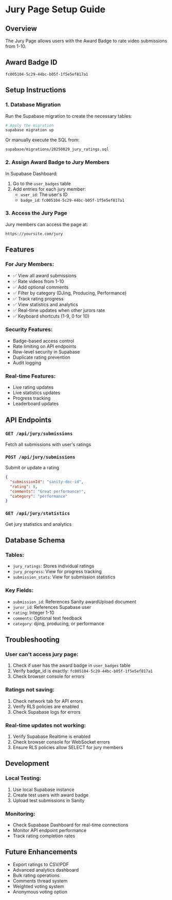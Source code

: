 # Jury Page Setup Guide

## Overview
The Jury Page allows users with the Award Badge to rate video submissions from 1-10.

## Award Badge ID
```
fc005104-5c29-44bc-b05f-1f5e5ef817a1
```

## Setup Instructions

### 1. Database Migration
Run the Supabase migration to create the necessary tables:

```bash
# Apply the migration
supabase migration up
```

Or manually execute the SQL from:
```
supabase/migrations/20250829_jury_ratings.sql
```

### 2. Assign Award Badge to Jury Members
In Supabase Dashboard:
1. Go to the `user_badges` table
2. Add entries for each jury member:
   - `user_id`: The user's ID
   - `badge_id`: `fc005104-5c29-44bc-b05f-1f5e5ef817a1`

### 3. Access the Jury Page
Jury members can access the page at:
```
https://yoursite.com/jury
```

## Features

### For Jury Members:
- ✅ View all award submissions
- ✅ Rate videos from 1-10
- ✅ Add optional comments
- ✅ Filter by category (DJing, Producing, Performance)
- ✅ Track rating progress
- ✅ View statistics and analytics
- ✅ Real-time updates when other jurors rate
- ✅ Keyboard shortcuts (1-9, 0 for 10)

### Security Features:
- Badge-based access control
- Rate limiting on API endpoints
- Row-level security in Supabase
- Duplicate rating prevention
- Audit logging

### Real-time Features:
- Live rating updates
- Live statistics updates
- Progress tracking
- Leaderboard updates

## API Endpoints

### `GET /api/jury/submissions`
Fetch all submissions with user's ratings

### `POST /api/jury/submissions`
Submit or update a rating
```json
{
  "submissionId": "sanity-doc-id",
  "rating": 8,
  "comments": "Great performance!",
  "category": "performance"
}
```

### `GET /api/jury/statistics`
Get jury statistics and analytics

## Database Schema

### Tables:
- `jury_ratings`: Stores individual ratings
- `jury_progress`: View for progress tracking
- `submission_stats`: View for submission statistics

### Key Fields:
- `submission_id`: References Sanity awardUpload document
- `juror_id`: References Supabase user
- `rating`: Integer 1-10
- `comments`: Optional text feedback
- `category`: djing, producing, or performance

## Troubleshooting

### User can't access jury page:
1. Check if user has the award badge in `user_badges` table
2. Verify badge_id is exactly: `fc005104-5c29-44bc-b05f-1f5e5ef817a1`
3. Check browser console for errors

### Ratings not saving:
1. Check network tab for API errors
2. Verify RLS policies are enabled
3. Check Supabase logs for errors

### Real-time updates not working:
1. Verify Supabase Realtime is enabled
2. Check browser console for WebSocket errors
3. Ensure RLS policies allow SELECT for jury members

## Development

### Local Testing:
1. Use local Supabase instance
2. Create test users with award badge
3. Upload test submissions in Sanity

### Monitoring:
- Check Supabase Dashboard for real-time connections
- Monitor API endpoint performance
- Track rating completion rates

## Future Enhancements
- Export ratings to CSV/PDF
- Advanced analytics dashboard
- Bulk rating operations
- Comments thread system
- Weighted voting system
- Anonymous voting option